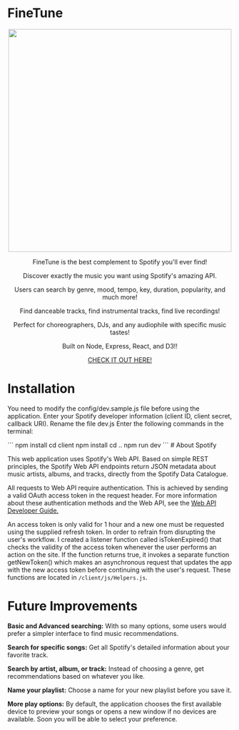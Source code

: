 # FineTune
<p align="center">
<img src=https://res.cloudinary.com/skooliesocial/image/upload/v1533356615/finetune-square-border-logo_e4hwdv.jpg width=500>
</p>
<p align="center">
FineTune is the best complement to Spotify you'll ever find!
</p>
<p align="center">
Discover exactly the music you want using Spotify's amazing API.
</p>
<p align="center">
Users can search by genre, mood, tempo, key, duration, popularity, and much more!
</p>
<p align="center">
Find danceable tracks, find instrumental tracks, find live recordings!
</p>
<p align="center">
Perfect for choreographers, DJs, and any audiophile with specific music tastes!
</p>
<p align="center">
Built on Node, Express, React, and D3!!
</p>
<p align="center">
  <a href="https://finetune.herokuapp.com">CHECK IT OUT HERE!</a>
</p>

# Installation
<p>
You need to modify the config/dev.sample.js file before using the application.
Enter your Spotify developer information (client ID, client secret, callback URI).
Rename the file dev.js
Enter the following commands in the terminal:
</p>
```
npm install
cd client
npm install
cd ..
npm run dev
```
# About Spotify
<p>
This web application uses Spotify's Web API.  Based on simple REST principles, the Spotify Web API endpoints return JSON metadata about music artists, albums, and tracks, directly from the Spotify Data Catalogue.

All requests to Web API require authentication. This is achieved by sending a valid OAuth access token in the request header. For more information about these authentication methods and the Web API, see the [Web API Developer Guide.](https://developer.spotify.com/documentation/web-api/)

An access token is only valid for 1 hour and a new one must be requested using the supplied refresh token.  In order to refrain from disrupting the user's workflow.  I created a listener function called isTokenExpired() that checks the validity of the access token whenever the user performs an action on the site.  If the function returns true, it invokes a separate function getNewToken() which makes an asynchronous request that updates the app with the new access token before continuing with the user's request.  These functions are located in `/client/js/Helpers.js`.
</p>

# Future Improvements
<p>
  
  **Basic and Advanced searching:** With so many options, some users would prefer a simpler interface to find music recommendations.
  
  **Search for specific songs:** Get all Spotify's detailed information about your favorite track.
  
  **Search by artist, album, or track:** Instead of choosing a genre, get recommendations based on whatever you like.
  
  **Name your playlist:** Choose a name for your new playlist before you save it.
  
  **More play options:** By default, the application chooses the first available device to preview your songs or opens a new window if no devices are available.  Soon you will be able to select your preference.
</p>
